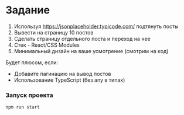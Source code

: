 # Задание

1. Используя https://jsonplaceholder.typicode.com/ подтянуть посты
2. Вывести на страницу 10 постов
3. Сделать страницу отдельного поста и переход на нее
4. Стек - React/CSS Modules
5. Минимальный дизайн на ваше усмотрение (смотрим на код)


Будет плюсом, если:
- Добавите пагинацию на вывод постов
- Использование TypeScript (без any в типах)

### Запуск проекта
```JavaScript
npm run start
```